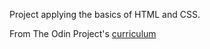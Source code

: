 Project applying the basics of HTML and CSS.

From The Odin Project's [curriculum](http://www.theodinproject.com/courses/web-development-101/lessons/html-css)